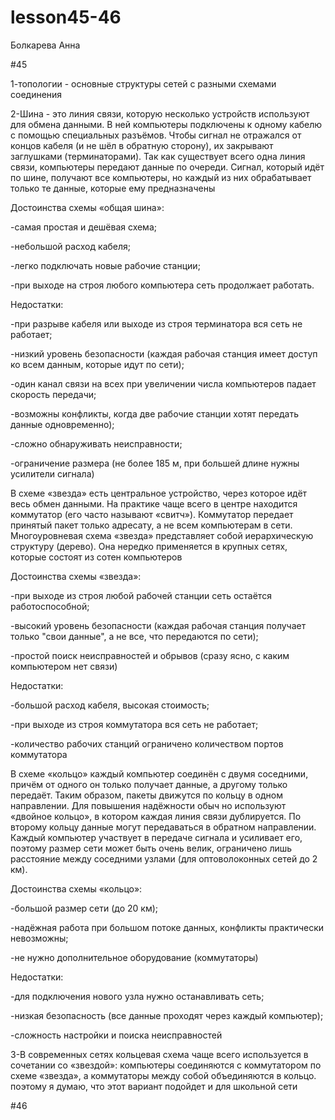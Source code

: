 # lesson45-46
Болкарева Анна

#45

1-топологии - основные структуры сетей с разными схемами соединения

2-Шина - это линия связи, которую несколько устройств используют для обмена данными. В ней компьютеры подключены к одному кабелю с помощью специальных разъёмов. Чтобы сигнал не отражался от концов кабеля (и не шёл в обратную сторону), их закрывают заглушками (терминаторами). Так как существует всего одна линия связи, компьютеры передают данные по очереди. Сигнал, который идёт по шине, получают все компьютеры, но каждый из них обрабатывает только те данные, которые ему предназначены

Достоинства схемы «общая шина»:

-самая простая и дешёвая схема; 

-небольшой расход кабеля; 

-легко подключать новые рабочие станции; 

-при выходе на строя любого компьютера сеть продолжает работать.

Недостатки: 

-при разрыве кабеля или выходе из строя терминатора вся сеть не работает;

-низкий уровень безопасности (каждая рабочая станция имеет доступ ко всем данным, которые идут по сети);

-один канал связи на всех при увеличении числа компьютеров падает скорость передачи;

-возможны конфликты, когда две рабочие станции хотят передать данные одновременно); 

-сложно обнаруживать неисправности; 

-ограничение размера (не более 185 м, при большей длине нужны усилители сигнала)

  В схеме «звезда» есть центральное устройство, через которое идёт весь обмен данными. На практике чаще всего в центре находится коммутатор (его часто называют «свитч»). Коммутатор передает принятый пакет только адресату, а не всем компьютерам в сети. Многоуровневая схема «звезда» представляет собой иерархическую структуру (дерево). Она нередко применяется в крупных сетях, которые состоят из сотен компьютеров

Достоинства схемы «звезда»:

-при выходе из строя любой рабочей станции сеть остаётся работоспособной;

-высокий уровень безопасности (каждая рабочая станция получает только "свои данные", а не все, что передаются по сети);

-простой поиск неисправностей и обрывов (сразу ясно, с каким компьютером нет связи)

Недостатки: 

-большой расход кабеля, высокая стоимость; 

-при выходе из строя коммутатора вся сеть не работает; 

-количество рабочих станций ограничено количеством портов коммутатора

  В схеме «кольцо» каждый компьютер соединён с двумя соседними, причём от одного он только получает данные, а другому только передаёт. Таким образом, пакеты движутся по кольцу в одном направлении. Для повышения надёжности обыч но используют «двойное кольцо», в котором каждая линия связи дублируется. По второму кольцу данные могут передаваться в обратном направлении. Каждый компьютер участвует в передаче сигнала и усиливает его, поэтому размер сети может быть очень велик, ограничено лишь расстояние между соседними узлами (для оптоволоконных сетей до 2 км). 
  
  Достоинства схемы «кольцо»:
  
  -большой размер сети (до 20 км);
  
  -надёжная работа при большом потоке данных, конфликты практически невозможны; 
  
  -не нужно дополнительное оборудование (коммутаторы)
  
  Недостатки: 
  
  -для подключения нового узла нужно останавливать сеть;
  
  -низкая безопасность (все данные проходят через каждый компьютер);
  
  -сложность настройки и поиска неисправностей

3-В современных сетях кольцевая схема чаще всего используется в сочетании со «звездой»: компьютеры соединяются с коммутатором по схеме «звезда», а коммутаторы между собой объединяются в кольцо. поэтому я думаю, что этот вариант  подойдет и для школьной сети

#46

